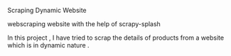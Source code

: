 Scraping Dynamic Website

webscraping website with the help of scrapy-splash

In this project , I have tried to scrap the details of products from a website which is in dynamic nature .




